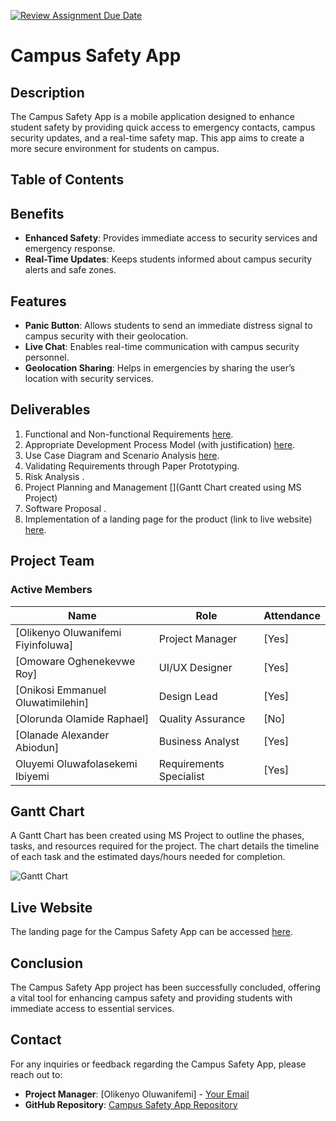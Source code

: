 [![Review Assignment Due Date](https://classroom.github.com/assets/deadline-readme-button-22041afd0340ce965d47ae6ef1cefeee28c7c493a6346c4f15d667ab976d596c.svg)](https://classroom.github.com/a/lXZMpMC4)
# Campus Safety App

## Description
The Campus Safety App is a mobile application designed to enhance student safety by providing quick access to emergency contacts, campus security updates, and a real-time safety map. This app aims to create a more secure environment for students on campus.
## Table of Contents
## Benefits
- **Enhanced Safety**: Provides immediate access to security services and emergency response.
- **Real-Time Updates**: Keeps students informed about campus security alerts and safe zones.

## Features
- **Panic Button**: Allows students to send an immediate distress signal to campus security with their geolocation.
- **Live Chat**: Enables real-time communication with campus security personnel.
- **Geolocation Sharing**: Helps in emergencies by sharing the user’s location with security services.

## Deliverables
1. Functional and Non-functional Requirements [here](https://github.com/Babcock-SENG/campus-safety-app-beef-and-broccoli-e/blob/main/Requirements%20Analysis.md).
2. Appropriate Development Process Model (with justification) [here](https://github.com/Babcock-SENG/campus-safety-app-beef-and-broccoli-e/blob/main/Process%20Models%20and%20Scenario%20Analysis.md).
3. Use Case Diagram and Scenario Analysis [here](https://github.com/Babcock-SENG/campus-safety-app-beef-and-broccoli-e/blob/main/UseCase%20Diagram.md).
4. Validating Requirements through Paper Prototyping.
5. Risk Analysis [](link_to_live_website).
6. Project Planning and Management [](Gantt Chart created using MS Project)
7. Software Proposal [](link_to_live_website).
8. Implementation of a landing page for the product (link to live website) [here](https://babcock-seng.github.io/campus-safety-app-beef-and-broccoli-e/).

## Project Team
### Active Members
| Name                     | Role                     | Attendance  |
|--------------------------|--------------------------|-------------|
| [Olikenyo Oluwanifemi Fiyinfoluwa]         | Project Manager           | [Yes]    |
| [Omoware Oghenekevwe Roy]         | UI/UX Designer            | [Yes]    |
| [Onikosi Emmanuel Oluwatimilehin]         | Design Lead          | [Yes]    |
| [Olorunda Olamide Raphael]         | Quality Assurance         | [No]    |
| [Olanade Alexander Abiodun]         | Business Analyst          | [Yes]    |
| Oluyemi Oluwafolasekemi Ibiyemi     | Requirements Specialist | [Yes]   |


## Gantt Chart
A Gantt Chart has been created using MS Project to outline the phases, tasks, and resources required for the project. The chart details the timeline of each task and the estimated days/hours needed for completion.

![Gantt Chart](link_to_gantt_chart_image)

## Live Website
The landing page for the Campus Safety App can be accessed [here](https://babcock-seng.github.io/campus-safety-app-beef-and-broccoli-e/).

## Conclusion
The Campus Safety App project has been successfully concluded, offering a vital tool for enhancing campus safety and providing students with immediate access to essential services.

## Contact
For any inquiries or feedback regarding the Campus Safety App, please reach out to:

- **Project Manager**: [Olikenyo Oluwanifemi] - [Your Email](mailto:phillipnifemi@gmail.com)
- **GitHub Repository**: [Campus Safety App Repository](https://github.com/Babcock-SENG/campus-safety-app-beef-and-broccoli-e/)

